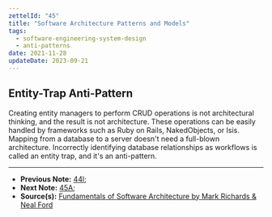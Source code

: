 ```yaml
---
zettelId: "45"
title: "Software Architecture Patterns and Models"
tags:
  - software-engineering-system-design
  - anti-patterns
date: 2021-11-28
updateDate: 2023-09-21
---
```


## Entity-Trap Anti-Pattern

Creating entity managers to perform CRUD operations is not architectural thinking, and the result is not architecture. These operations can be easily handled by frameworks such as Ruby on Rails, NakedObjects, or Isis. Mapping from a database to a server doesn't need a full-blown architecture. Incorrectly identifying database relationships as workflows is called an entity trap, and it's an anti-pattern.

---

- **Previous Note:** [44l](/notes/44l/);
- **Next Note:** [45A](/notes/45a/);
- **Source(s):** [Fundamentals of Software Architecture by Mark Richards & Neal Ford](http://fundamentalsofsoftwarearchitecture.com/)
